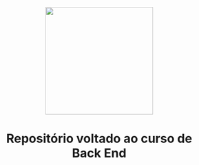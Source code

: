 <div align=center>
<img src="https://upload.wikimedia.org/wikipedia/commons/8/8c/SENAI_S%C3%A3o_Paulo_logo.png" width="250" >
 <h1><strong>Repositório voltado ao curso de Back End</strong></h1>
 </div>
